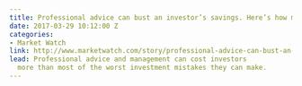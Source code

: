 ```yaml
---
title: Professional advice can bust an investor’s savings. Here’s how much
date: 2017-03-29 10:12:00 Z
categories:
- Market Watch
link: http://www.marketwatch.com/story/professional-advice-can-bust-an-investors-savings-heres-how-much-2017-03-03
lead: Professional advice and management can cost investors
  more than most of the worst investment mistakes they can make.
---
```


